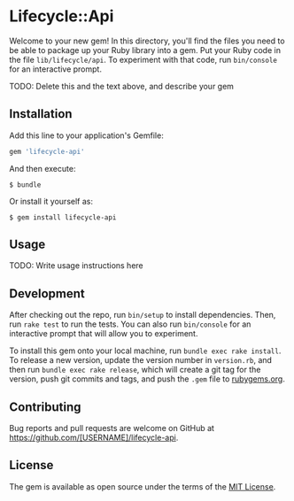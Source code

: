 # Lifecycle::Api

Welcome to your new gem! In this directory, you'll find the files you need to be able to package up your Ruby library into a gem. Put your Ruby code in the file `lib/lifecycle/api`. To experiment with that code, run `bin/console` for an interactive prompt.

TODO: Delete this and the text above, and describe your gem

## Installation

Add this line to your application's Gemfile:

```ruby
gem 'lifecycle-api'
```

And then execute:

    $ bundle

Or install it yourself as:

    $ gem install lifecycle-api

## Usage

TODO: Write usage instructions here

## Development

After checking out the repo, run `bin/setup` to install dependencies. Then, run `rake test` to run the tests. You can also run `bin/console` for an interactive prompt that will allow you to experiment.

To install this gem onto your local machine, run `bundle exec rake install`. To release a new version, update the version number in `version.rb`, and then run `bundle exec rake release`, which will create a git tag for the version, push git commits and tags, and push the `.gem` file to [rubygems.org](https://rubygems.org).

## Contributing

Bug reports and pull requests are welcome on GitHub at https://github.com/[USERNAME]/lifecycle-api.


## License

The gem is available as open source under the terms of the [MIT License](http://opensource.org/licenses/MIT).

